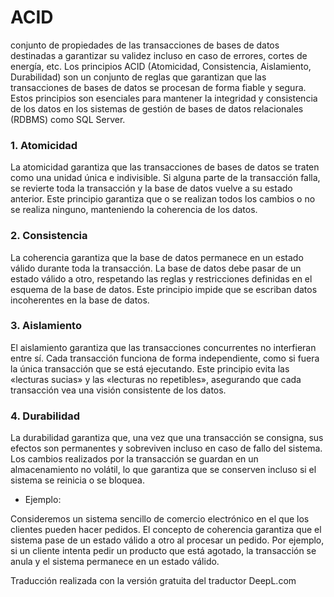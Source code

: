 # ACID

conjunto de propiedades de las transacciones de bases de datos destinadas a garantizar su validez incluso en caso de errores, cortes de energía, etc.
Los principios ACID (Atomicidad, Consistencia, Aislamiento, Durabilidad) son un conjunto de reglas que garantizan que las transacciones de bases de datos se procesan de forma fiable y segura. Estos principios son esenciales para mantener la integridad y consistencia de los datos en los sistemas de gestión de bases de datos relacionales (RDBMS) como SQL Server.

### 1. Atomicidad
La atomicidad garantiza que las transacciones de bases de datos se traten como una unidad única e indivisible. Si alguna parte de la transacción falla, se revierte toda la transacción y la base de datos vuelve a su estado anterior. Este principio garantiza que o se realizan todos los cambios o no se realiza ninguno, manteniendo la coherencia de los datos.

### 2. Consistencia
La coherencia garantiza que la base de datos permanece en un estado válido durante toda la transacción. La base de datos debe pasar de un estado válido a otro, respetando las reglas y restricciones definidas en el esquema de la base de datos. Este principio impide que se escriban datos incoherentes en la base de datos.

### 3. Aislamiento
El aislamiento garantiza que las transacciones concurrentes no interfieran entre sí. Cada transacción funciona de forma independiente, como si fuera la única transacción que se está ejecutando. Este principio evita las «lecturas sucias» y las «lecturas no repetibles», asegurando que cada transacción vea una visión consistente de los datos.

### 4. Durabilidad
La durabilidad garantiza que, una vez que una transacción se consigna, sus efectos son permanentes y sobreviven incluso en caso de fallo del sistema. Los cambios realizados por la transacción se guardan en un almacenamiento no volátil, lo que garantiza que se conserven incluso si el sistema se reinicia o se bloquea.

* Ejemplo: 

Consideremos un sistema sencillo de comercio electrónico en el que los clientes pueden hacer pedidos. El concepto de coherencia garantiza que el sistema pase de un estado válido a otro al procesar un pedido. Por ejemplo, si un cliente intenta pedir un producto que está agotado, la transacción se anula y el sistema permanece en un estado válido.

Traducción realizada con la versión gratuita del traductor DeepL.com
